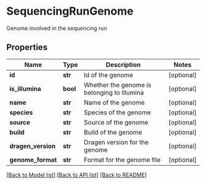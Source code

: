 # SequencingRunGenome

Genome involved in the sequencing run
## Properties
Name | Type | Description | Notes
------------ | ------------- | ------------- | -------------
**id** | **str** | Id of the genome | [optional] 
**is_illumina** | **bool** | Whether the genome is belonging to Illumina | [optional] 
**name** | **str** | Name of the genome | [optional] 
**species** | **str** | Species of the genome | [optional] 
**source** | **str** | Source of the genome | [optional] 
**build** | **str** | Build of the genome | [optional] 
**dragen_version** | **str** | Dragen version for the genome | [optional] 
**genome_format** | **str** | Format for the genome file | [optional] 

[[Back to Model list]](../README.md#documentation-for-models) [[Back to API list]](../README.md#documentation-for-api-endpoints) [[Back to README]](../README.md)


